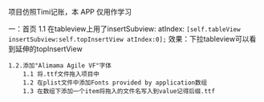 
项目仿照Timi记账，本 APP 仅用作学习

一：首页
    1.1   在tableview上用了insertSubview: atIndex:
        ```
            [self.tableView insertSubview:self.topInsertView atIndex:0];
        ```
        效果：下拉tableview可以看到延伸的topInsertView

    1.2.添加"Alimama Agile VF"字体
        1.1 将.ttf文件拖入项目中
        1.2 在plist文件中添加Fonts provided by application数组
        1.3 在数组下添加一个item将拖入的文件名写入到value记得后缀.ttf

